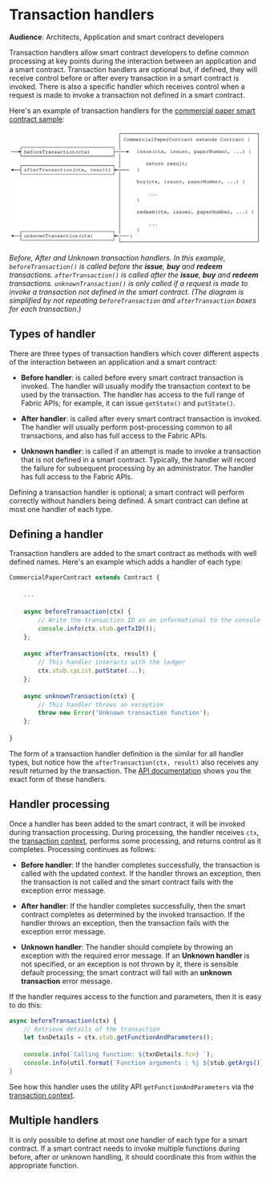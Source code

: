# Transaction handlers

**Audience**: Architects, Application and smart contract developers

Transaction handlers allow smart contract developers to define common processing
at key points during the interaction between an application and a smart
contract. Transaction handlers are optional but, if defined, they will receive
control before or after every transaction in a smart contract is invoked. There
is also a specific handler which receives control when a request is made to
invoke a transaction not defined in a smart contract.

Here's an example of transaction handlers for the [commercial paper smart
contract sample](./smartcontract.html):

![develop.transactionhandler](./develop.diagram.2.png)

*Before, After and Unknown transaction handlers. In this example,
`beforeTransaction()` is called before the **issue**, **buy** and **redeem**
transactions. `afterTransaction()` is called after the **issue**, **buy** and
**redeem** transactions. `unknownTransaction()` is only called if a request is
made to invoke a transaction not defined in the smart contract.  (The diagram is
simplified by not repeating `beforeTransaction` and `afterTransaction` boxes for
each transaction.)*

## Types of handler

There are three types of transaction handlers which cover different aspects
of the interaction between an application and a smart contract:

  * **Before handler**: is called before every smart contract transaction is
    invoked. The handler will usually modify the transaction context to be used
    by the transaction. The handler has access to the full range of Fabric APIs;
    for example, it can issue `getState()` and `putState()`.


  * **After handler**: is called after every smart contract transaction is
    invoked. The handler will usually perform post-processing common to all
    transactions, and also has full access to the Fabric APIs.


  * **Unknown handler**: is called if an attempt is made to invoke a transaction
    that is not defined in a smart contract. Typically, the handler will record
    the failure for subsequent processing by an administrator. The handler has
    full access to the Fabric APIs.

Defining a transaction handler is optional; a smart contract will perform
correctly without handlers being defined. A smart contract can define at most
one handler of each type.

## Defining a handler

Transaction handlers are added to the smart contract as methods with well
defined names.  Here's an example which adds a handler of each type:

```JavaScript
CommercialPaperContract extends Contract {

    ...

    async beforeTransaction(ctx) {
        // Write the transaction ID as an informational to the console
        console.info(ctx.stub.getTxID());
    };

    async afterTransaction(ctx, result) {
        // This handler interacts with the ledger
        ctx.stub.cpList.putState(...);
    };

    async unknownTransaction(ctx) {
        // This handler throws an exception
        throw new Error('Unknown transaction function');
    };

}
```

The form of a transaction handler definition is the similar for all handler
types, but notice how the `afterTransaction(ctx, result)` also receives any
result returned by the transaction. The [API
documentation](https://hyperledger.github.io/fabric-chaincode-node/{BRANCH}/api/fabric-contract-api.Contract.html)
shows you the exact form of these handlers.

## Handler processing

Once a handler has been added to the smart contract, it will be invoked during
transaction processing. During processing, the handler receives `ctx`, the
[transaction context](./transactioncontext.html), performs some processing, and
returns control as it completes. Processing continues as follows:

* **Before handler**: If the handler completes successfully, the transaction is
  called with the updated context. If the handler throws an exception, then the
  transaction is not called and the smart contract fails with the exception
  error message.


* **After handler**: If the handler completes successfully, then the smart
  contract completes as determined by the invoked transaction. If the handler
  throws an exception, then the transaction fails with the exception error
  message.


* **Unknown handler**: The handler should complete by throwing an exception with
  the required error message. If an **Unknown handler** is not specified, or an
  exception is not thrown by it, there is sensible default processing; the smart
  contract will fail with an **unknown transaction** error message.

If the handler requires access to the function and parameters, then it is easy to do this:

```JavaScript
async beforeTransaction(ctx) {
    // Retrieve details of the transaction
    let txnDetails = ctx.stub.getFunctionAndParameters();

    console.info(`Calling function: ${txnDetails.fcn} `);
    console.info(util.format(`Function arguments : %j ${stub.getArgs()} ``);
}
```

See how this handler uses the utility API `getFunctionAndParameters` via the
[transaction context](./transactioncontext.html#stub).

## Multiple handlers

It is only possible to define at most one handler of each type for a smart
contract. If a smart contract needs to invoke multiple functions during before,
after or unknown handling, it should coordinate this from within the appropriate
function.
